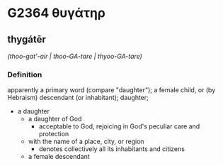 # G2364 θυγάτηρ

## thygátēr

_(thoo-gat'-air | thoo-GA-tare | thyoo-GA-tare)_

### Definition

apparently a primary word (compare "daughter"); a female child, or (by Hebraism) descendant (or inhabitant); daughter; 

- a daughter
  - a daughter of God
    - acceptable to God, rejoicing in God's peculiar care and protection
  - with the name of a place, city, or region
    - denotes collectively all its inhabitants and citizens
  - a female descendant
